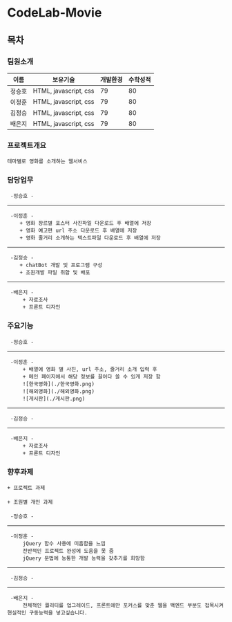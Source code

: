 # CodeLab-Movie 
## 목차

### 팀원소개
    
 |  이름  | 보유기술 | 개발환경 | 수학성적 |
|--------|----------|----------|----------|
| 정승호 |    HTML, javascript, css    |    79    |    80    |
| 이정훈 |    HTML, javascript, css    |    79    |    80    |
| 김정승 |    HTML, javascript, css    |    79    |    80    |
| 배은지 |    HTML, javascript, css    |    79    |    80    |
    
### 프로젝트개요

    테마별로 영화를 소개하는 웹서비스

### 담당업무

     -정승호 -  
   ***
     -이정훈 -  
        + 영화 장르별 포스터 사진파일 다운로드 후 배열에 저장
        + 영화 예고편 url 주소 다운로드 후 배열에 저장
        + 영화 줄거리 소개하는 텍스트파일 다운로드 후 배열에 저장
   *** 
     -김정승 - 
        + chatBot 개발 및 프로그램 구성
        + 조원개발 파일 취합 및 배포
   ***
     -배은지 - 
         + 자료조사 
         + 프론트 디자인 

### 주요기능 
     -정승호 -  
   ***
     -이정훈 -  
         + 배열에 영화 별 사진, url 주소, 줄거리 소개 입력 후
         + 메인 페이지에서 해당 정보를 끌어다 쓸 수 있게 저장 함
         ![한국영화](./한국영화.png)
         ![해외영화](./해외영화.png)
         ![게시판](./게시판.png)
         
   *** 
     -김정승 - 
    
   ***
     -배은지 - 
         + 자료조사 
         + 프론트 디자인





### 향후과제
    + 프로젝트 과제

    + 조원별 개인 과제
    
     -정승호 -  
   ***
     -이정훈 -  
         jQuery 함수 사용에 미흡함을 느낌
         전반적인 프로젝트 완성에 도움을 못 줌
         jQuery 문법에 능통한 개발 능력을 갖추기를 희망함
   *** 
     -김정승 - 
   ***
     -배은지 - 
         전체적인 퀄리티를 업그레이드, 프론트에만 포커스를 맞춘 웹을 백엔드 부분도 접목시켜 현실적인 구동능력을 넣고싶습니다.
